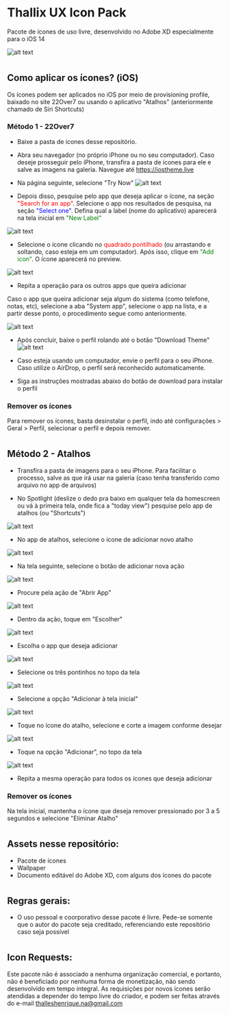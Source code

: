 # Thallix UX Icon Pack

Pacote de ícones de uso livre, desenvolvido no Adobe XD especialmente para o iOS 14

![alt text](preview.png "Thallix UX - preview")

#
## Como aplicar os ícones? (iOS)

Os ícones podem ser aplicados no iOS por meio de provisioning profile, baixado no site 22Over7 ou usando o aplicativo "Atalhos" (anteriormente chamado de Siri Shortcuts)

### Método 1 - 22Over7

- Baixe a pasta de ícones desse repositório.
- Abra seu navegador (no próprio iPhone ou no seu computador). Caso deseje prosseguir pelo iPhone, transfira a pasta de ícones para ele e salve as imagens na galeria. Navegue até https://iostheme.live
- Na página seguinte, selecione "Try Now"
![alt text](./tutorial-screenshots/22over7/1.png)

- Depois disso, pesquise pelo app que deseja aplicar o ícone, na seção <span style="color:red">"Search for an app"</span>. Selecione o app nos resultados de pesquisa, na seção <span style="color:blue">"Select one"</span>. Defina qual a label (nome do aplicativo) aparecerá na tela inicial em <span style="color:green">"New Label"</span>

![alt text](./tutorial-screenshots/22over7/2.png)

- Selecione o ícone clicando no <span style="color:red">quadrado pontilhado</span> (ou arrastando e soltando, caso esteja em um computador). Após isso, clique em <span style="color:green">"Add icon"</span>. O ícone aparecerá no preview.

![alt text](./tutorial-screenshots/22over7/4.png)

- Repita a operação para os outros apps que queira adicionar

Caso o app que queira adicionar seja algum do sistema (como telefone, notas, etc), selecione a aba "System app", selecione o app na lista, e a partir desse ponto, o procedimento segue como anteriormente.

![alt text](./tutorial-screenshots/22over7/5.png)

- Após concluir, baixe o perfil rolando até o botão "Download Theme"
![alt text](./tutorial-screenshots/22over7/6.png)

- Caso esteja usando um computador, envie o perfil para o seu iPhone. Caso utilize o AirDrop, o perfil será reconhecido automaticamente.

- Siga as instruções mostradas abaixo do botão de download para instalar o perfil

### Remover os ícones
Para remover os ícones, basta desinstalar o perfil, indo até configurações > Geral > Perfil, selecionar o perfil e depois remover.

#
## Método 2 - Atalhos

- Transfira a pasta de imagens para o seu iPhone. Para facilitar o processo, salve as que irá usar na galeria (caso tenha transferido como arquivo no app de arquivos)

- No Spotlight (deslize o dedo pra baixo em qualquer tela da homescreen ou vá à primeira tela, onde fica a "today view") pesquise pelo app de atalhos (ou "Shortcuts")

![alt text](./tutorial-screenshots/atalhos/1.PNG)

- No app de atalhos, selecione o ícone de adicionar novo atalho

![alt text](./tutorial-screenshots/atalhos/2.PNG)

- Na tela seguinte, selecione o botão de adicionar nova ação

![alt text](./tutorial-screenshots/atalhos/3.PNG)

- Procure pela ação de "Abrir App"

![alt text](./tutorial-screenshots/atalhos/4.PNG)

- Dentro da ação, toque em "Escolher"

![alt text](./tutorial-screenshots/atalhos/5.PNG)

- Escolha o app que deseja adicionar

![alt text](./tutorial-screenshots/atalhos/6.PNG)

- Selecione os três pontinhos no topo da tela

![alt text](./tutorial-screenshots/atalhos/7.PNG)

- Selecione a opção "Adicionar à tela inicial"

![alt text](./tutorial-screenshots/atalhos/8.PNG)

- Toque no ícone do atalho, selecione e corte a imagem conforme desejar

![alt text](./tutorial-screenshots/atalhos/9.PNG)

- Toque na opção "Adicionar", no topo da tela

![alt text](./tutorial-screenshots/atalhos/10.PNG)

- Repita a mesma operação para todos os ícones que deseja adicionar

### Remover os ícones
Na tela inicial, mantenha o ícone que deseja remover pressionado por 3 a 5 segundos e selecione "Eliminar Atalho"

#
## Assets nesse repositório:
- Pacote de ícones
- Wallpaper
- Documento editável do Adobe XD, com alguns dos ícones do pacote
#
## Regras gerais:

- O uso pessoal e coorporativo desse pacote é livre. Pede-se somente que o autor do pacote seja creditado, referenciando este repositório caso seja possível
#
## Icon Requests:

Este pacote não é associado a nenhuma organização comercial, e portanto, não é beneficiado por nenhuma forma de monetização, não sendo desenvolvido em tempo integral. As requisições por novos ícones serão atendidas a depender do tempo livre do criador, e podem ser feitas através do e-mail thalleshenrique.na@gmail.com

